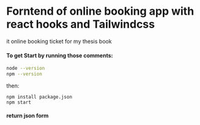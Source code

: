 # Forntend of online booking app  with react hooks and Tailwindcss 
it online booking ticket for my thesis book 


#### To get Start by running those comments:

```bash
node --version
npm --version  
```
 then:
```
npm install package.json
npm start

```

#### return json form 


